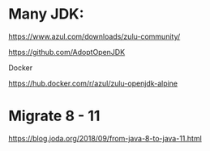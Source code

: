 # Many JDK:

https://www.azul.com/downloads/zulu-community/

https://github.com/AdoptOpenJDK

Docker

https://hub.docker.com/r/azul/zulu-openjdk-alpine



# Migrate 8 - 11

https://blog.joda.org/2018/09/from-java-8-to-java-11.html
